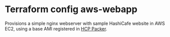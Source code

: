 # Terraform config aws-webapp

Provisions a simple nginx webserver with sample HashiCafe website in AWS EC2, using a base AMI registered in [HCP Packer](https://cloud.hashicorp.com/products/packer).
